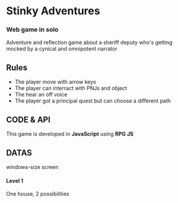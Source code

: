 # Stinky Adventures

### Web game in solo

Adventure and reflection game about a sheriff deputy who's getting mocked by a cynical and omnipotent narrator

## Rules

* The player move with arrow keys  
* The player can interract with PNJs and object   
* The hear an off voice 
* The player got a principal quest but can choose a different path  

## CODE & API 

This game is developed in **JavaScript** using **RPG JS**  

## DATAS

windows-size screen 

#### Level 1

One house, 2 possibilities
 


 
